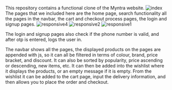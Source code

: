 This repository contains a functional clone of the Myntra website. 
![index](https://user-images.githubusercontent.com/101565845/167443012-23c34429-a537-4648-9736-698de63f9b26.PNG)
The pages that we included here are the home page, search functionality all the pages in the navbar, the cart and checkout process pages, the login and signup pages.
![responsive4](https://user-images.githubusercontent.com/101565845/167443340-b80ddbf0-6175-45d9-b343-4b88ecd88300.PNG)
![responsive2](https://user-images.githubusercontent.com/101565845/167443366-97d9f518-eec2-4248-8481-917973e5c603.PNG)
![responsive1](https://user-images.githubusercontent.com/101565845/167443377-2804f072-57a5-4c29-a04d-24508536abb0.PNG)

The login and signup pages also check if the phone number is valid, and after otp is entered, logs the user in. 


The navbar shows all the pages, the displayed products on the pages are appended with js, so it can all be filtered in terms of colour, brand, price bracket, and discount. It can also be sorted by popularity, price ascending or descending, new items, etc. It can then be added into the wishlist where it displays the products, or an empty message if it is empty. From the wishlist it can be added to the cart page, input the delivery information, and then allows you to place the order and checkout.
